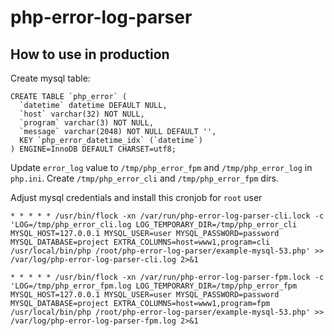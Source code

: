 # php-error-log-parser

## How to use in production

Create mysql table:

```
CREATE TABLE `php_error` (
  `datetime` datetime DEFAULT NULL,
  `host` varchar(32) NOT NULL,
  `program` varchar(3) NOT NULL,
  `message` varchar(2048) NOT NULL DEFAULT '',
  KEY `php_error_datetime_idx` (`datetime`)
) ENGINE=InnoDB DEFAULT CHARSET=utf8;
```

Update `error_log` value to `/tmp/php_error_fpm` and `/tmp/php_error_log` in `php.ini`.
Create `/tmp/php_error_cli` and `/tmp/php_error_fpm` dirs. 

Adjust mysql credentials and install this cronjob for `root` user

```
* * * * * /usr/bin/flock -xn /var/run/php-error-log-parser-cli.lock -c 'LOG=/tmp/php_error_cli.log LOG_TEMPORARY_DIR=/tmp/php_error_cli MYSQL_HOST=127.0.0.1 MYSQL_USER=user MYSQL_PASSWORD=password MYSQL_DATABASE=project EXTRA_COLUMNS=host=www1,program=cli /usr/local/bin/php /root/php-error-log-parser/example-mysql-53.php' >> /var/log/php-error-log-parser-cli.log 2>&1

* * * * * /usr/bin/flock -xn /var/run/php-error-log-parser-fpm.lock -c 'LOG=/tmp/php_error_fpm.log LOG_TEMPORARY_DIR=/tmp/php_error_fpm MYSQL_HOST=127.0.0.1 MYSQL_USER=user MYSQL_PASSWORD=password MYSQL_DATABASE=project EXTRA_COLUMNS=host=www1,program=fpm /usr/local/bin/php /root/php-error-log-parser/example-mysql-53.php' >> /var/log/php-error-log-parser-fpm.log 2>&1
```